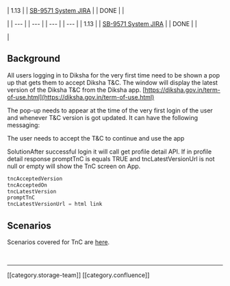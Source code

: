 





| 1.13 | 
| [SB-9571 System JIRA](https:///browse/SB-9571) | 
| DONE | 
| 

 | 
|  --- | 
|  --- | 
|  --- | 
|  --- | 
| 1.13 | 
| [SB-9571 System JIRA](https:///browse/SB-9571) | 
| DONE | 
| 

 | 




## Background
All users logging in to Diksha for the very first time need to be shown a pop up that gets them to accept Diksha T&C. The window will display the latest version of the Diksha T&C from the Diksha app. [https://diksha.gov.in/term-of-use.html](https://diksha.gov.in/term-of-use.html)

The pop-up needs to appear at the time of the very first login of the user and whenever T&C version is got updated. It can have the following messaging:

The user needs to accept the T&C to continue and use the app

SolutionAfter successful login it will call get profile detail API. If in profile detail response promptTnC is equals TRUE and tncLatestVersionUrl is not null or empty will show the TnC screen on App.


```java
tncAcceptedVersion
tncAcceptedOn
tncLatestVersion
promptTnC
tncLatestVersionUrl = html link
```

## Scenarios 
Scenarios covered for TnC are [here](https://project-sunbird.atlassian.net/browse/SB-9571).



   



*****

[[category.storage-team]] 
[[category.confluence]] 
